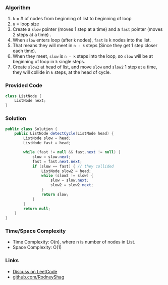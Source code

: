 ### Algorithm

1. `k` = # of nodes from beginning of list to beginning of loop
1. `n` = loop size
1. Create a `slow` pointer (moves 1 step at a time) and a `fast` pointer (moves 2 steps at a time) .
1. When `slow` enters loop (after `k` nodes), `fast` is k nodes into the list.
1. That means they will meet in `n - k` steps (Since they get 1 step closer each time).
1. When they meet, `slow` is `n - k` steps into the loop, so `slow` will be at beginning of loop in `k` single steps.
1. Create `slow2` at head of list, and move `slow` and `slow2` 1 step at a time, they will collide in `k` steps, at the head of cycle.

### Provided Code

```java
class ListNode {
    ListNode next;
}
```

### Solution

```java
public class Solution {
    public ListNode detectCycle(ListNode head) {
        ListNode slow = head;
        ListNode fast = head;

        while (fast != null && fast.next != null) {
            slow = slow.next;
            fast = fast.next.next;
            if (slow == fast) { // they collided
                ListNode slow2 = head;
                while (slow2 != slow) {
                    slow = slow.next;
                    slow2 = slow2.next;
                }
                return slow;
            }
        }
        return null;
    }
}
```

### Time/Space Complexity

-  Time Complexity: O(n), where n is number of nodes in List.
- Space Complexity: O(1)

### Links

- [Discuss on LeetCode](https://leetcode.com/problems/linked-list-cycle-ii/discuss/308124)
- [github.com/RodneyShag](https://github.com/RodneyShag)
